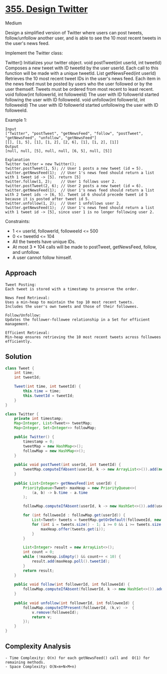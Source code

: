 # [355. Design Twitter](https://leetcode.com/problems/design-twitter/)
Medium


Design a simplified version of Twitter where users can post tweets, follow/unfollow another user, and is able to see the 10 most recent tweets in the user's news feed.

Implement the Twitter class:

Twitter() Initializes your twitter object.
void postTweet(int userId, int tweetId) Composes a new tweet with ID tweetId by the user userId. Each call to this function will be made with a unique tweetId.
List<Integer> getNewsFeed(int userId) Retrieves the 10 most recent tweet IDs in the user's news feed. Each item in the news feed must be posted by users who the user followed or by the user themself. Tweets must be ordered from most recent to least recent.
void follow(int followerId, int followeeId) The user with ID followerId started following the user with ID followeeId.
void unfollow(int followerId, int followeeId) The user with ID followerId started unfollowing the user with ID followeeId.

 

Example 1:
```
Input
["Twitter", "postTweet", "getNewsFeed", "follow", "postTweet", "getNewsFeed", "unfollow", "getNewsFeed"]
[[], [1, 5], [1], [1, 2], [2, 6], [1], [1, 2], [1]]
Output
[null, null, [5], null, null, [6, 5], null, [5]]

Explanation
Twitter twitter = new Twitter();
twitter.postTweet(1, 5); // User 1 posts a new tweet (id = 5).
twitter.getNewsFeed(1);  // User 1's news feed should return a list with 1 tweet id -> [5]. return [5]
twitter.follow(1, 2);    // User 1 follows user 2.
twitter.postTweet(2, 6); // User 2 posts a new tweet (id = 6).
twitter.getNewsFeed(1);  // User 1's news feed should return a list with 2 tweet ids -> [6, 5]. Tweet id 6 should precede tweet id 5 because it is posted after tweet id 5.
twitter.unfollow(1, 2);  // User 1 unfollows user 2.
twitter.getNewsFeed(1);  // User 1's news feed should return a list with 1 tweet id -> [5], since user 1 is no longer following user 2.
```

Constraints:

- 1 <= userId, followerId, followeeId <= 500
- 0 <= tweetId <= 104
- All the tweets have unique IDs.
- At most 3 * 104 calls will be made to postTweet, getNewsFeed, follow, and unfollow.
- A user cannot follow himself.

## Approach
```
Tweet Posting:
Each tweet is stored with a timestamp to preserve the order.

News Feed Retrieval:
Uses a min-heap to maintain the top 10 most recent tweets.
Includes the user's own tweets and those of their followees.

Follow/Unfollow:
Updates the follower-followee relationship in a Set for efficient management.

Efficient Retrieval:
Min-heap ensures retrieving the 10 most recent tweets across followees efficiently.

```

## Solution
```java
class Tweet {
    int time;
    int tweetId;

    Tweet(int time, int tweetId) {
        this.time = time;
        this.tweetId = tweetId;
    }
}

class Twitter {
    private int timestamp;
    Map<Integer, List<Tweet>> tweetMap;
    Map<Integer, Set<Integer>> followMap;

    public Twitter() {
        timestamp = 0;
        tweetMap = new HashMap<>();
        followMap = new HashMap<>();
    }
    
    public void postTweet(int userId, int tweetId) {
        tweetMap.computeIfAbsent(userId, k -> new ArrayList<>()).add(new Tweet(timestamp++, tweetId));
    }
    
    public List<Integer> getNewsFeed(int userId) {
        PriorityQueue<Tweet> maxHeap = new PriorityQueue<>(
            (a, b) -> b.time - a.time
        );

        followMap.computeIfAbsent(userId, k -> new HashSet<>()).add(userId); // user follows self

        for (int followeeId : followMap.get(userId)) {
            List<Tweet> tweets = tweetMap.getOrDefault(followeeId, new ArrayList<>());
            for (int i = tweets.size() - 1; i >= 0 && i >= tweets.size() - 10; i--) {
                maxHeap.offer(tweets.get(i));
            }
        }

        List<Integer> result = new ArrayList<>();
        int count = 0;
        while (!maxHeap.isEmpty() && count++ < 10) {
            result.add(maxHeap.poll().tweetId);
        }
        return result;
    }
    
    public void follow(int followerId, int followeeId) {
        followMap.computeIfAbsent(followerId, k -> new HashSet<>()).add(followeeId);
    }
    
    public void unfollow(int followerId, int followeeId) {
        followMap.computeIfPresent(followerId, (k,v) ->  {
            v.remove(followeeId);
            return v;
        });
    }
}


```

## Complexity Analysis
```
- Time Complexity: O(n) for each getNewsFeed() call and  O(1) for remaining methods.
- Space Complexity: O(N∗m+N∗M+n)
```
